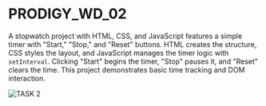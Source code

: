 # PRODIGY_WD_02
A stopwatch project with HTML, CSS, and JavaScript features a simple timer with "Start," "Stop," and "Reset" buttons. HTML creates the structure, CSS styles the layout, and JavaScript manages the timer logic with `setInterval`. Clicking "Start" begins the timer, "Stop" pauses it, and "Reset" clears the time. This project demonstrates basic time tracking and DOM interaction.

![TASK 2](https://github.com/user-attachments/assets/d9d6a1d9-1100-47cc-bcd1-e78c553fbabf)

